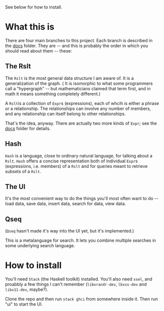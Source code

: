 See below for how to install.


# What this is

There are four main branches to this project.
Each branch is described in the [docs](docs) folder.
They are -- and this is probably the order in which you should read about them -- these:


## The Rslt

The `Rslt` is the most general data structure I am aware of.
It is a generalization of the graph. (
It is isomorphic to what some programmers call a "hypergraph" -- but mathematicians claimed that term first, and in math it means something completely different.)

A `Rslt`is a collection of `Expr`s (expressions), each of whcih is either a phrase or a relationship.
The relationships can involve any number of members, and any relationship can itself belong to other relationships.

That's the idea, anyway.
There are actually two more kinds of `Expr`; see the [docs](docs) folder for details.


## Hash

`Hash` is a language, close to ordinary natural language, for talking about a `Rslt`.
`Hash` offers a concise representation both of individual `Expr`s (expressions, i.e. members) of a `Rslt` and for queries meant to retrieve subsets of a `Rslt`.


## The UI

It's the most convenient way to do the things you'll most often want to do -- load data, save data, insert data, search for data, view data.


## Qseq

(`Qseq` hasn't made it's way into the UI yet, but it's implemented.)

This is a metalanguage for search.
It lets you combine multiple searches in some underlying search language.


# How to install

You'll need `Stack` (the Haskell toolkit) installed.
You'll also need `xsel`, and proabbly a few things I can't remember (`libxrandr-dev`, `lbxss-dev` and `libx11-dev`, maybe?).

Clone the repo and then run `stack ghci` from somewhere inside it.
Then run "ui" to start the UI.
